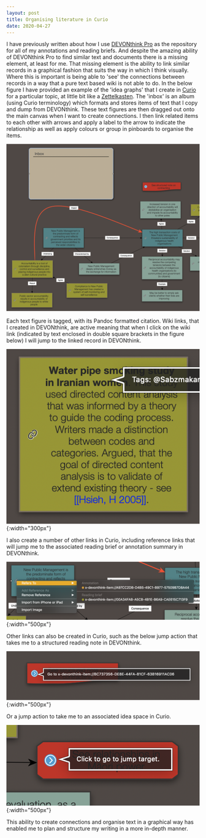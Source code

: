 ```yaml
---
layout: post
title: Organising literature in Curio
date: 2020-04-27
---
```

I have previously written about how I use [DEVONthink Pro](https://www.devontechnologies.com/apps/devonthink) as the repository for all of my annotations and reading briefs. And despite the amazing ability of DEVONthink Pro to find similar text and documents there is a missing element, at least for me. That missing element is the ability to link similar records in a graphical fashion that suits the way in which I think visually. Where this is important is being able to 'see' the connections between records in a way that a pure text based wiki is not able to do. In the below figure I have provided an example of the 'idea graphs' that I create in [Curio](https://www.zengobi.com) for a particular topic, at little bit like a [Zettelkasten](https://zettelkasten.de). The 'inbox' is an album (using Curio terminology) which formats and stores items of text that I copy and dump from DEVONthink. These text figures are then dragged out onto the main canvas when I want to create connections. I then link related items to each other with arrows and apply a label to the arrow to indicate the relationship as well as apply colours or group in pinboards to organise the items.

![Idea graph](/images/contracting_overview.png)

Each text figure is tagged, with its Pandoc formatted citation. Wiki links, that I created in DEVONthink, are active meaning that when I click on the wiki link (indicated by text enclosed in double square brackets in the figure below) I will jump to the linked record in DEVONthink. 

![Tags and active wiki links](/images/tags.png){:width="300px"}

I also create a number of other links in Curio, including reference links that will jump me to the associated reading brief or annotation summary in DEVONthink.

![Reference links](/images/annotation_links.png){:width="500px"}

Other links can also be created in Curio, such as the below jump action that takes me to a structured reading note in DEVONthink.

![Jump action to reading brief](/images/links_dtp.png){:width="500px"}

Or a jump action to take me to an associated idea space in Curio. 

![Jump action to Curio idea space](/images/curio_links.png){:width="500px"}

This ability to create connections and organise text in a graphical way has enabled me to plan and structure my writing in a more in-depth manner.